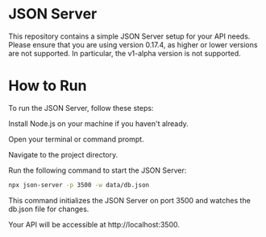 # JSON Server

This repository contains a simple JSON Server setup for your API needs. Please ensure that you are using version 0.17.4, as higher or lower versions are not supported. In particular, the v1-alpha version is not supported.

# How to Run

To run the JSON Server, follow these steps:

Install Node.js on your machine if you haven't already.

Open your terminal or command prompt.

Navigate to the project directory.

Run the following command to start the JSON Server:

```bash
npx json-server -p 3500 -w data/db.json
```
This command initializes the JSON Server on port 3500 and watches the db.json file for changes.

Your API will be accessible at http://localhost:3500.
